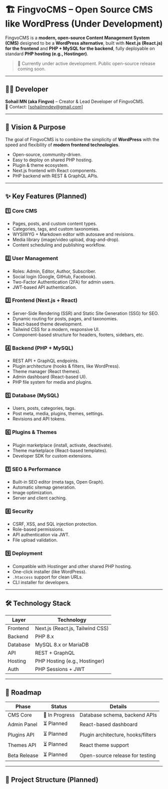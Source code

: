 # 🏗 FingvoCMS – Open Source CMS like WordPress (Under Development)

FingvoCMS is a **modern, open-source Content Management System (CMS)** designed to be a **WordPress alternative**, built with **Next.js (React.js) for the frontend** and **PHP + MySQL for the backend**, fully deployable on standard **PHP hosting (e.g., Hostinger)**.

> 🚀 Currently under active development. Public open-source release coming soon.

---

## 👨‍💻 Developer
**Sohail MN (aka Fingvo)** – Creator & Lead Developer of FingvoCMS.  
📧 Contact: [sohailmndev@gmail.com] 

---

## 🎯 Vision & Purpose
The goal of FingvoCMS is to combine the simplicity of **WordPress** with the speed and flexibility of **modern frontend technologies**.  
- Open-source, community-driven.
- Easy to deploy on shared PHP hosting.
- Plugin & theme ecosystem.
- Next.js frontend with React components.
- PHP backend with REST & GraphQL APIs.

---

## ✨ Key Features (Planned)

### 1️⃣ Core CMS
- Pages, posts, and custom content types.
- Categories, tags, and custom taxonomies.
- WYSIWYG + Markdown editor with autosave and revisions.
- Media library (image/video upload, drag-and-drop).
- Content scheduling and publishing workflow.

### 2️⃣ User Management
- Roles: Admin, Editor, Author, Subscriber.
- Social login (Google, GitHub, Facebook).
- Two-Factor Authentication (2FA) for admin users.
- JWT-based API authentication.

### 3️⃣ Frontend (Next.js + React)
- Server-Side Rendering (SSR) and Static Site Generation (SSG) for SEO.
- Dynamic routing for posts, pages, and taxonomies.
- React-based theme development.
- Tailwind CSS for a modern, responsive UI.
- Component-based structure for headers, footers, sidebars, etc.

### 4️⃣ Backend (PHP + MySQL)
- REST API + GraphQL endpoints.
- Plugin architecture (hooks & filters, like WordPress).
- Theme manager (React themes).
- Admin dashboard (React-based UI).
- PHP file system for media and plugins.

### 5️⃣ Database (MySQL)
- Users, posts, categories, tags.
- Post meta, media, plugins, themes, settings.
- Revisions and API tokens.

### 6️⃣ Plugins & Themes
- Plugin marketplace (install, activate, deactivate).
- Theme marketplace (React-based templates).
- Developer SDK for custom extensions.

### 7️⃣ SEO & Performance
- Built-in SEO editor (meta tags, Open Graph).
- Automatic sitemap generation.
- Image optimization.
- Server and client caching.

### 8️⃣ Security
- CSRF, XSS, and SQL injection protection.
- Role-based permissions.
- API authentication via JWT.
- File upload validation.

### 9️⃣ Deployment
- Compatible with Hostinger and other shared PHP hosting.
- One-click installer (like WordPress).
- `.htaccess` support for clean URLs.
- CLI installer for developers.

---

## 🛠 Technology Stack
| Layer       | Technology                |
|-------------|---------------------------|
| Frontend    | Next.js (React.js, Tailwind CSS) |
| Backend     | PHP 8.x                   |
| Database    | MySQL 8.x or MariaDB      |
| API         | REST + GraphQL            |
| Hosting     | PHP Hosting (e.g., Hostinger) |
| Auth        | PHP Sessions + JWT        |

---

## 📌 Roadmap

| Phase        | Status       | Details                          |
|--------------|--------------|-----------------------------------|
| CMS Core     | 🚧 In Progress | Database schema, backend APIs    |
| Admin Panel  | ⏳ Planned     | React-based dashboard            |
| Plugins API  | ⏳ Planned     | Plugin architecture, hooks/filters |
| Themes API   | ⏳ Planned     | React theme support              |
| Beta Release | ⏳ Planned     | Open-source release for testing  |

---

## 📂 Project Structure (Planned)
